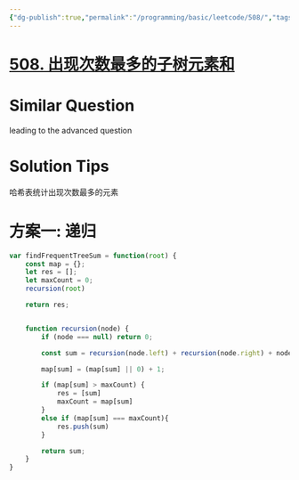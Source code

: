 ```yaml
---
{"dg-publish":true,"permalink":"/programming/basic/leetcode/508/","tags":["leetcode/tree/traversal/sub-tree","leetcode/hash-table/count"]}
---
```



# [508. 出现次数最多的子树元素和](https://leetcode.cn/problems/most-frequent-subtree-sum/)

# Similar Question

leading to the advanced question

# Solution Tips

哈希表统计出现次数最多的元素

# 方案一: 递归

```js
var findFrequentTreeSum = function(root) {
    const map = {};
    let res = [];
    let maxCount = 0;
    recursion(root)

    return res;


    function recursion(node) {
        if (node === null) return 0;

        const sum = recursion(node.left) + recursion(node.right) + node.val

        map[sum] = (map[sum] || 0) + 1;

        if (map[sum] > maxCount) {
            res = [sum]
            maxCount = map[sum]
        }
        else if (map[sum] === maxCount){
            res.push(sum)
        }

        return sum;
    }
}
```
